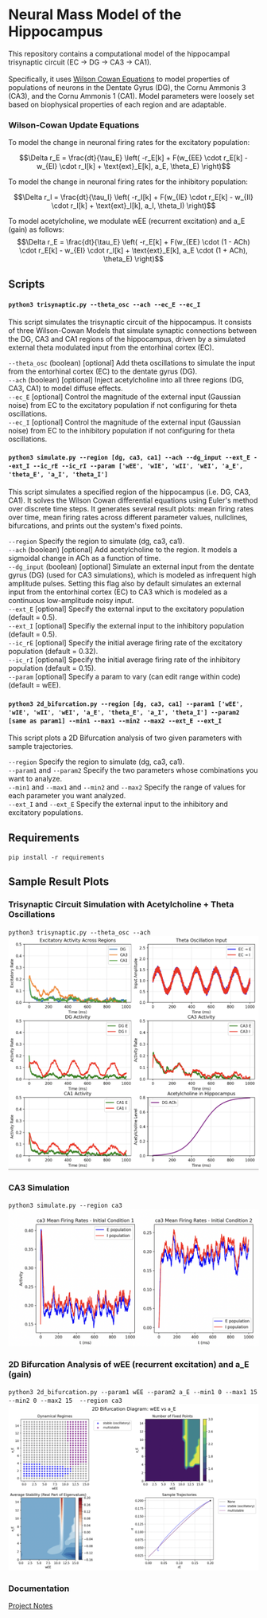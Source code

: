 # Neural Mass Model of the Hippocampus

This repository contains a computational model of the hippocampal trisynaptic circuit (EC -> DG -> CA3 -> CA1).
<br>
<br>
Specifically, it uses [Wilson Cowan Equations](https://pubmed.ncbi.nlm.nih.gov/4332108/) to model properties of populations of neurons in the Dentate Gyrus (DG), the Cornu Ammonis 3 (CA3), and the Cornu Ammonis 1 (CA1). Model parameters were loosely set based on biophysical properties of each region and are adaptable. 

### Wilson-Cowan Update Equations
To model the change in neuronal firing rates for the excitatory population:

$$\Delta r_E = \frac{dt}{\tau_E} \left( -r_E[k] + F(w_{EE} \cdot r_E[k] - w_{EI} \cdot r_I[k] + \text{ext}_E[k], a_E, \theta_E) \right)$$

To model the change in neuronal firing rates for the inhibitory population:

$$\Delta r_I = \frac{dt}{\tau_I} \left( -r_I[k] + F(w_{IE} \cdot r_E[k] - w_{II} \cdot r_I[k] + \text{ext}_I[k], a_I, \theta_I) \right)$$

To model acetylcholine, we modulate wEE (recurrent excitation) and a_E (gain) as follows:
$$\Delta r_E = \frac{dt}{\tau_E} \left( -r_E[k] + F(w_{EE} \cdot (1 - ACh) \cdot r_E[k] - w_{EI} \cdot r_I[k] + \text{ext}_E[k], a_E \cdot (1 + ACh), \theta_E) \right)$$

## Scripts

#### `python3 trisynaptic.py --theta_osc --ach --ec_E --ec_I`
This script simulates the trisynaptic circuit of the hippocampus. It consists of three Wilson-Cowan Models that simulate synaptic connections between the DG, CA3 and CA1 regions of the hippocampus, driven by a simulated external theta modulated input from the entorhinal cortex (EC).

`--theta_osc` (boolean) [optional] Add theta oscillations to simulate the input from the entorhinal cortex (EC) to the dentate gyrus (DG). <br>
`--ach` (boolean) [optional] Inject acetylcholine into all three regions (DG, CA3, CA1) to model diffuse effects. <br>
`--ec_E` [optional] Control the magnitude of the external input (Gaussian noise) from EC to the excitatory population if not configuring for theta oscillations. <br>
`--ec_I` [optional] Control the magnitude of the external input (Gaussian noise) from EC to the inhibitory population if not configuring for theta oscillations. <br>

#### `python3 simulate.py --region [dg, ca3, ca1] --ach --dg_input --ext_E --ext_I --ic_rE --ic_rI --param ['wEE', 'wIE', 'wII', 'wEI', 'a_E', 'theta_E', 'a_I', 'theta_I']`
This script simulates a specified region of the hippocampus (i.e. DG, CA3, CA1). It solves the Wilson Cowan differential equations using Euler's method over discrete time steps. It generates several result plots: mean firing rates over time, mean firing rates across different parameter values, nullclines, bifurcations, and prints out the system's fixed points.

`--region` Specify the region to simulate (dg, ca3, ca1). <br>
`--ach` (boolean) [optional] Add acetylcholine to the region. It models a sigmoidal change in ACh as a function of time. <br>
`--dg_input` (boolean) [optional] Simulate an external input from the dentate gyrus (DG) (used for CA3 simulations), which is modeled as infrequent high amplitude pulses. Setting this flag also by default simulates an external input from the entorhinal cortex (EC) to CA3 which is modeled as a continuous low-amplitude noisy input. <br>
`--ext_E` [optional] Specify the external input to the excitatory population (default = 0.5). <br>
`--ext_I` [optional] Specifiy the external input to the inhibitory population (default = 0.5). <br>
`--ic_rE` [optional] Specify the initial average firing rate of the excitatory population (default = 0.32). <br>
`--ic_rI` [optional] Specify the initial average firing rate of the inhibitory population (default = 0.15). <br>
`--param` [optional] Specify a param to vary (can edit range within code) (default = wEE). <br>

#### `python3 2d_bifurcation.py --region [dg, ca3, ca1] --param1 ['wEE', 'wIE', 'wII', 'wEI', 'a_E', 'theta_E', 'a_I', 'theta_I'] --param2 [same as param1] --min1 --max1 --min2 --max2 --ext_E --ext_I` 
This script plots a 2D Bifurcation analysis of two given parameters with sample trajectories.

`--region` Specify the region to simulate (dg, ca3, ca1). <br>
`--param1` and `--param2` Specify the two parameters whose combinations you want to analyze. <br>
`--min1` and `--max1` and `--min2` and `--max2` Specify the range of values for each parameter you want analyzed. <br>
`--ext_I` and `--ext_E` Specify the external input to the inhibitory and excitatory populations. <br>

## Requirements
`pip install -r requirements`

## Sample Result Plots
### Trisynaptic Circuit Simulation with Acetylcholine + Theta Oscillations
`python3 trisynaptic.py --theta_osc --ach` <br>
![Trisynaptic Circuit](/sample_plots/trisynaptic_plot.png)

### CA3 Simulation 
`python3 simulate.py --region ca3` <br>
![CA3 Firing Rates](/sample_plots/ca3_frs.png)

### 2D Bifurcation Analysis of wEE (recurrent excitation) and a_E (gain)
`python3 2d_bifurcation.py --param1 wEE --param2 a_E --min1 0 --max1 15 --min2 0 --max2 15  --region ca3` <br>
![2D Bifurcation](/sample_plots/bifurcation.png)

### Documentation
[Project Notes](https://www.notion.so/elizabethzhu/Models-of-Acetylcholine-in-the-Hippocampus-2258fb7162d1802298f1f894bb8f8750?source=copy_link)
